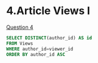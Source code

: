# 4.Article Views I

[Question 4](https://leetcode.com/problems/article-views-i/description/?envType=study-plan-v2&envId=top-sql-50)

```sql
SELECT DISTINCT(author_id) AS id
FROM Views
WHERE author_id=viewer_id
ORDER BY author_id ASC
```
